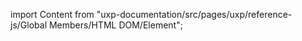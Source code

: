
import Content from "uxp-documentation/src/pages/uxp/reference-js/Global Members/HTML DOM/Element";

<Content query="product=xd"/>
